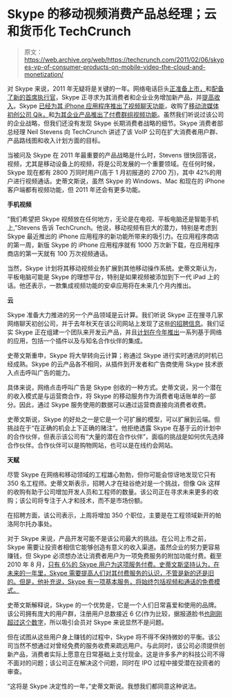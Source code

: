 # Skype 的移动视频消费产品总经理；云和货币化 TechCrunch

> 原文：<https://web.archive.org/web/https://techcrunch.com/2011/02/06/skypes-vp-of-consumer-products-on-mobile-video-the-cloud-and-monetization/>

对 Skype 来说，2011 年无疑将是关键的一年。网络电话巨头[正准备上市，](https://web.archive.org/web/20230203002333/https://techcrunch.com/2011/01/26/report-skype-delays-ipo-until-second-half-of-2011-to-build-up-more-revenue/)和[配备了新的首席执行官](https://web.archive.org/web/20230203002333/https://techcrunch.com/2010/10/04/skype-new-ceo/)，Skype 正寻求为其消费者和企业业务增加新产品，并[提高收入](https://web.archive.org/web/20230203002333/https://techcrunch.com/2010/08/09/skype-ipo/)。Skype [已经为其 iPhone 应用程序推出了视频聊天功能](https://web.archive.org/web/20230203002333/https://techcrunch.com/2010/12/29/skypes-new-app-brings-video-chat-to-the-iphone-ipad-and-ipod-touch/)，收购了[移动流媒体初创公司 Qik，](https://web.archive.org/web/20230203002333/https://techcrunch.com/2011/01/06/confirmed-skype-buys-mobile-video-startup-qik/)和[为其企业产品推出了付费群组视频功能](https://web.archive.org/web/20230203002333/https://techcrunch.com/2011/01/06/skype-adds-group-video-calling-to-enterprise-offering/)。虽然我们听说过该公司的企业战略，但我们还没有发现 Skype 长期消费者战略的细节。Skype 消费者部总经理 Neil Stevens 向 TechCrunch 讲述了该 VoIP 公司在扩大消费者用户群、产品路线图和收入计划方面的目标。

当被问及 Skype 在 2011 年最重要的产品战略是什么时，Stevens 很快回答说，视频，尤其是移动设备上的视频，将是公司发展的一个重要领域。在任何时候，Skype 现在都有 2800 万同时用户(高于 1 月初报道的 2700 万)，其中 42%的用户进行视频通话。史蒂文斯说，虽然 Skype 的 Windows、Mac 和现在的 iPhone 客户端都有视频功能，但 2011 年还会有更多功能。

**手机视频**

“我们希望把 Skype 视频放在任何地方，无论是在电视、平板电脑还是智能手机上,”Stevens 告诉 TechCrunch。他说，移动视频有巨大的潜力，特别是考虑到 Skype 最近推出的 iPhone 应用程序的新功能所带来的吸引力。在应用程序商店的第一周，新版 Skype 的 iPhone 应用程序就有 1000 万次新下载，在应用程序商店的第一天就有 100 万次视频通话。

当然，Skype 计划将其移动视频业务扩展到其他移动操作系统。史蒂文斯认为，平板电脑可能是 Skype 的理想平台，特别是如果视频被添加到下一代 iPad 上的话。他还表示，一款集成视频功能的安卓应用将在未来几个月内推出。

**云**

Skype 准备大力推进的另一个产品领域是云计算。我们听说 Skype 正在搜寻几家网络聊天初创公司，并于去年秋天在该公司网站上发现了这些[的招聘信息](https://web.archive.org/web/20230203002333/https://techcrunch.com/2010/12/04/skype-staffing-up-for-a-big-push-to-the-cloud/)。我们证实 Skype 正在组建一个团队来开发云产品，并且[计划在今年推出](https://web.archive.org/web/20230203002333/https://techcrunch.com/2010/12/04/more-details-on-skypes-big-move-to-the-web/)一系列基于网络的应用，包括一个插件以及与知名合作伙伴的集成。

史蒂文斯重申，Skype 将大举转向云计算；称通过 Skype 进行实时通讯的时机已经成熟。Skype 的云产品各不相同，从插件到开发者和广告商使用 Skype 技术嵌入点击呼叫广告的能力。

具体来说，网络点击呼叫广告是 Skype 创收的一种方式。史蒂文说，另一个潜在的收入模式是与运营商合作，将 Skype 的移动服务作为消费者电话账单的一部分。因此，通过 Skype 服务使用的数据可以通过运营商直接向消费者收费。

史蒂文斯说，Skype 的好处之一是它是一个可扩展的模型，可以扩展到云端。但挑战在于“在正确的机会上下正确的赌注”。他拒绝透露 Skype 在基于云的计划中的合作伙伴，但表示该公司有“大量的潜在合作伙伴”，面临的挑战是如何优先选择合作伙伴。合作伙伴可以是购物网站，也可以是在线约会网站。

**天赋**

尽管 Skype 在网络和移动领域的工程雄心勃勃，但你可能会惊讶地发现它只有 350 名工程师。史蒂文斯表示，招聘人才在硅谷绝对是一个挑战，但像 Qik 这样的收购有助于公司增加开发人员和工程师的数量。该公司正在寻求未来更多的收购；该公司将专注于人才和技术，而不是市场份额。

在招聘方面，该公司表示，上周将增加 350 个职位，主要是在工程领域新开的帕洛阿尔托办事处。

对于 Skype 来说，产品开发可能不是该公司最大的挑战。在公司上市之前，Skype 需要让投资者相信它能够创造有意义的收入渠道。虽然企业的努力更容易赚钱，但 Skype 必须想办法让消费者用户为一项免费服务的附加功能付费。截至 2010 年 8 月，[只有 6%的 Skype 用户为这项服务付费。史蒂文斯坚持认为，在未来的一年里，Skype 需要提高人们对其付费服务的认识，不管是新的还是旧的。但是，他补充说，Skype 有一项基本服务，将始终包括视频和通话的免费模式。](https://web.archive.org/web/20230203002333/https://techcrunch.com/2010/08/09/skype-ipo/)

史蒂文斯解释说，Skype 的一个优势是，它是一个人们日常喜爱和使用的品牌。该公司拥有庞大的用户群，注册用户总数接近 6 亿(作为比较，据报道脸书[也刚刚超过这个数字](https://web.archive.org/web/20230203002333/https://techcrunch.com/2011/01/13/facebook-nearing-600-million-users/)，所以吸引会员对 Skype 来说显然不是问题。

但在试图从这些用户身上赚钱的过程中，Skype 将不得不保持微妙的平衡。该公司当然不想通过对曾经免费的服务收费来疏远用户。与此同时，该公司必须提供创新产品，消费者实际上愿意在日常基础上支付现金。这是许多多产的科技公司不得不面对的问题；该公司正在解决这个问题，同时在 IPO 过程中接受潜在投资者的审查。

“这将是 Skype 决定性的一年，”史蒂文斯说。我想我们都同意这种说法。